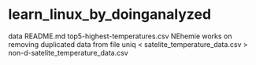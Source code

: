 # learn_linux_by_doinganalyzed
data
README.md
top5-highest-temperatures.csv
NEhemie works on removing duplicated data from file                                                                          uniq < satelite_temperature_data.csv > non-d-satelite_temperature_data.csv
